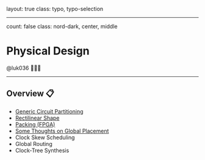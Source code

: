 layout: true
class: typo, typo-selection

---

count: false
class: nord-dark, center, middle

# Physical Design

@luk036 👨🏻‍🏫

---

## Overview 📋

- [Generic Circuit Partitioning](ckpttn.html)
- [Rectilinear Shape](recti.html)
- [Packing (FPGA)](packing.html)
- [Some Thoughts on Global Placement](minmax-placement.html)
- Clock Skew Scheduling
- Global Routing
- Clock-Tree Synthesis
